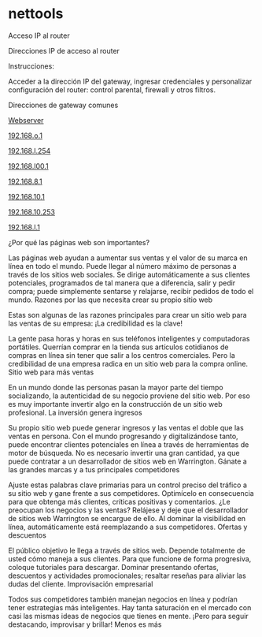 # nettools



Acceso IP al router

Direcciones IP de acceso al router

Instrucciones:

Acceder a la dirección IP del gateway, ingresar credenciales y personalizar configuración del router:
control parental, firewall y otros filtros.

Direcciones de gateway comunes

<a href="https://bitcu.co/phpmyadmin-localhost/">Webserver</a>

<a href="https://bitcu.co/192-168-0-1/">192.168.o.1</a>

<a href="https://bitcu.co/192-168-1-254/">192.168.l.254</a>

<a href="https://bitcu.co/192-168-100-1/">192.168.l00.1</a>

<a href="https://bitcu.co/192-168-8-1/">192.168.8.1</a>

<a href="https://bitcu.co/192-168-10-1/">192.168.10.1</a>

<a href="https://bitcu.co/192-168-10-253/">192.168.10.253</a>

<a href="https://bitcu.co/192-168-1-1/">192.168.l.1</a>

¿Por qué las páginas web son importantes?

Las páginas web ayudan a aumentar sus ventas y el valor de su marca en línea en todo el mundo. Puede llegar al número máximo de personas a través de los sitios web sociales. Se dirige automáticamente a sus clientes potenciales, programados de tal manera que a diferencia, salir y pedir compra; puede simplemente sentarse y relajarse, recibir pedidos de todo el mundo.
Razones por las que necesita crear su propio sitio web

Estas son algunas de las razones principales para crear un sitio web para las ventas de su empresa:
¡La credibilidad es la clave!

La gente pasa horas y horas en sus teléfonos inteligentes y computadoras portátiles. Querrían comprar en la tienda sus artículos cotidianos de compras en línea sin tener que salir a los centros comerciales. Pero la credibilidad de una empresa radica en un sitio web para la compra online.
Sitio web para más ventas

En un mundo donde las personas pasan la mayor parte del tiempo socializando, la autenticidad de su negocio proviene del sitio web. Por eso es muy importante invertir algo en la construcción de un sitio web profesional.
La inversión genera ingresos

Su propio sitio web puede generar ingresos y las ventas el doble que las ventas en persona. Con el mundo progresando y digitalizándose tanto, puede encontrar clientes potenciales en línea a través de herramientas de motor de búsqueda. No es necesario invertir una gran cantidad, ya que puede contratar a un desarrollador de sitios web en Warrington.
Gánate a las grandes marcas y a tus principales competidores

Ajuste estas palabras clave primarias para un control preciso del tráfico a su sitio web y gane frente a sus competidores. Optimícelo en consecuencia para que obtenga más clientes, críticas positivas y comentarios. ¿Le preocupan los negocios y las ventas? Relájese y deje que el desarrollador de sitios web Warrington se encargue de ello. Al dominar la visibilidad en línea, automáticamente está reemplazando a sus competidores.
Ofertas y descuentos

El público objetivo le llega a través de sitios web. Depende totalmente de usted cómo maneja a sus clientes. Para que funcione de forma progresiva, coloque tutoriales para descargar. Dominar presentando ofertas, descuentos y actividades promocionales; resaltar reseñas para aliviar las dudas del cliente.
Improvisación empresarial

Todos sus competidores también manejan negocios en línea y podrían tener estrategias más inteligentes. Hay tanta saturación en el mercado con casi las mismas ideas de negocios que tienes en mente. ¡Pero para seguir destacando, improvisar y brillar!
Menos es más

